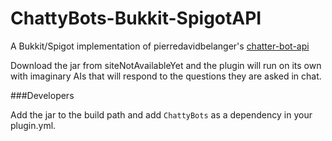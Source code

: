 # ChattyBots-Bukkit-SpigotAPI
A Bukkit/Spigot implementation of pierredavidbelanger's [chatter-bot-api](https://github.com/pierredavidbelanger/chatter-bot-api)

Download the jar from siteNotAvailableYet <insert link here when approved on spigot> and the plugin will run on its own with imaginary AIs
that will respond to the questions they are asked in chat.

###Developers

Add the jar to the build path and add `ChattyBots` as a dependency in your plugin.yml.

